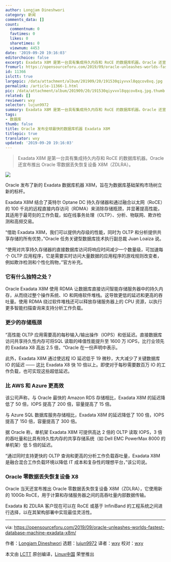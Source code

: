 ```yaml
---
author: Longjam Dineshwori
category: 新闻
comments_data: []
count:
  commentnum: 0
  favtimes: 0
  likes: 0
  sharetimes: 0
  viewnum: 4453
date: '2019-09-20 19:16:03'
editorchoice: false
excerpt: Exadata X8M 是第一台具有集成持久内存和 RoCE 的数据库机器。Oracle 还宣布推出 Oracle 零数据丢失恢复设备 X8M（ZDLRA）。
fromurl: https://opensourceforu.com/2019/09/oracle-unleashes-worlds-fastest-database-machine-exadata-x8m/
id: 11366
islctt: true
largepic: /data/attachment/album/201909/20/191530qiyvvxl8qqcov8xq.jpg
permalink: /article-11366-1.html
pic: /data/attachment/album/201909/20/191530qiyvvxl8qqcov8xq.jpg.thumb.jpg
related: []
reviewer: wxy
selector: lujun9972
summary: Exadata X8M 是第一台具有集成持久内存和 RoCE 的数据库机器。Oracle 还宣布推出 Oracle 零数据丢失恢复设备 X8M（ZDLRA）。
tags:
- 数据库
thumb: false
title: Oracle 发布全球最快的数据库机器 Exadata X8M
titlepic: true
translator: wxy
updated: '2019-09-20 19:16:03'
---
```



> 
> Exadata X8M 是第一台具有集成持久内存和 RoCE 的数据库机器。Oracle 还宣布推出 Oracle 零数据丢失恢复设备 X8M（ZDLRA）。
> 
> 
> 


![](/data/attachment/album/201909/20/191530qiyvvxl8qqcov8xq.jpg)


Oracle 发布了新的 Exadata 数据库机器 X8M，旨在为数据库基础架构市场树立新的标杆。


Exadata X8M 结合了英特尔 Optane DC 持久存储器和通过融合以太网（RoCE）的 100 千兆的远程直接内存访问（RDMA）来消除存储瓶颈，并显著提高性能，其适用于最苛刻的工作负载，如在线事务处理（OLTP）、分析、物联网、欺诈检测和高频交易。


“借助 Exadata X8M，我们可以提供内存级的性能，同时为 OLTP 和分析提供共享存储的所有优势，”Oracle 任务关键型数据库技术执行副总裁 Juan Loaiza 说。


“使用对共享持久存储器的直接数据库访问将响应时间减少一个数量级，可加速每个 OLTP 应用程序，它是需要实时访问大量数据的应用程序的游戏规则改变者，例如欺诈检测和个性化购物，”官方补充。


### 它有什么独特之处？


Oracle Exadata X8M 使用 RDMA 让数据库直接访问智能存储服务器中的持久内存，从而绕过整个操作系统、IO 和网络软件堆栈。这导致更低的延迟和更高的吞吐量。使用 RDMA 绕过软件堆栈还可以释放存储服务器上的 CPU 资源，以执行更多智能扫描查询来支持分析工作负载。


### 更少的存储瓶颈


“高性能 OLTP 应用需要高的每秒输入/输出操作（IOPS）和低延迟。直接数据库访问共享持久性内存可将SQL 读取的峰值性能提升至 1600 万 IOPS，比行业领先的 Exadata X8 高出 2.5 倍，“Oracle 在一份声明中表示。


此外，Exadata X8M 通过使远程 IO 延迟低于 19 微秒，大大减少了关键数据库 IO 的延迟 —— 这比 Exadata X8 快 10 倍以上。即使对于每秒需要数百万 IO 的工作负载，也可实现这些超低延迟。


### 比 AWS 和 Azure 更高效


该公司声称，与 Oracle 最快的 Amazon RDS 存储相比，Exadata X8M 的延迟降低了 50 倍，IOPS 提高了 200 倍，容量提高了 15 倍。


与 Azure SQL 数据库服务存储相比，Exadata X8M 的延迟降低了 100 倍，IOPS 提高了 150 倍，容量提高了 300 倍。


据 Oracle 称，单机架 Exadata X8M 可提供高达 2 倍的 OLTP 读取 IOPS，3 倍的吞吐量和比具有持久性内存的共享存储系统（如 Dell EMC PowerMax 8000 的单机架）低 5 倍的延迟。


“通过同时支持更快的 OLTP 查询和更高的分析工作负载吞吐量，Exadata X8M 是融合混合工作负载环境以降低 IT 成本和复杂性的理想平台，”该公司说。


### Oracle 零数据丢失恢复设备 X8


Oracle 当天还宣布推出 Oracle 零数据丢失恢复设备 X8M（ZDLRA），它使用新的 100Gb RoCE，用于计算和存储服务器之间的高吞吐量内部数据传输。


Exadata 和 ZDLRA 客户现在可以在 RoCE 或基于 InfiniBand 的工程系统之间进行选择，以在其架构部署中实现最佳灵活性。




---


via: <https://opensourceforu.com/2019/09/oracle-unleashes-worlds-fastest-database-machine-exadata-x8m/>


作者：[Longjam Dineshwori](https://opensourceforu.com/author/dineshwori-longjam/) 选题：[lujun9972](https://github.com/lujun9972) 译者：[wxy](https://github.com/wxy) 校对：[wxy](https://github.com/wxy)


本文由 [LCTT](https://github.com/LCTT/TranslateProject) 原创编译，[Linux中国](https://linux.cn/) 荣誉推出